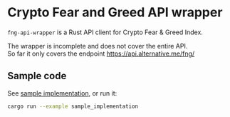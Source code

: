 # Crypto Fear and Greed API wrapper
`fng-api-wrapper` is a Rust API client for Crypto Fear &amp; Greed Index.

The wrapper is incomplete and does not cover the entire API.  
So far it only covers the endpoint https://api.alternative.me/fng/

## Sample code
See [sample implementation](examples/sample_implementation.rs), or run it:

```bash
cargo run --example sample_implementation
```
